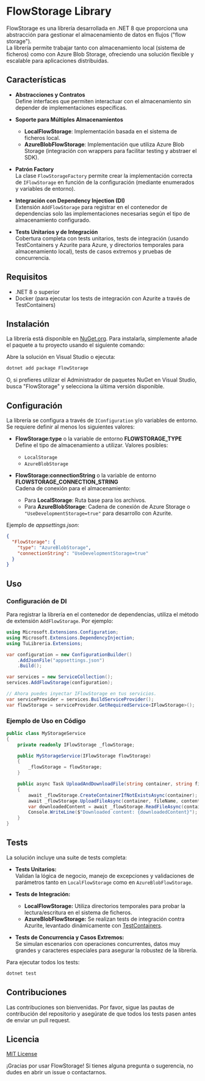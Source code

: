 # FlowStorage Library

FlowStorage es una librería desarrollada en .NET 8 que proporciona una abstracción para gestionar el almacenamiento de datos en flujos ("flow storage").  
La librería permite trabajar tanto con almacenamiento local (sistema de ficheros) como con Azure Blob Storage, ofreciendo una solución flexible y escalable para aplicaciones distribuidas.

## Características

- **Abstracciones y Contratos**  
  Define interfaces que permiten interactuar con el almacenamiento sin depender de implementaciones específicas.

- **Soporte para Múltiples Almacenamientos**  
  - **LocalFlowStorage**: Implementación basada en el sistema de ficheros local.  
  - **AzureBlobFlowStorage**: Implementación que utiliza Azure Blob Storage (integración con wrappers para facilitar testing y abstraer el SDK).

- **Patrón Factory**  
  La clase `FlowStorageFactory` permite crear la implementación correcta de `IFlowStorage` en función de la configuración (mediante enumerados y variables de entorno).

- **Integración con Dependency Injection (DI)**  
  Extensión `AddFlowStorage` para registrar en el contenedor de dependencias solo las implementaciones necesarias según el tipo de almacenamiento configurado.

- **Tests Unitarios y de Integración**  
  Cobertura completa con tests unitarios, tests de integración (usando TestContainers y Azurite para Azure, y directorios temporales para almacenamiento local), tests de casos extremos y pruebas de concurrencia.

## Requisitos

- .NET 8 o superior
- Docker (para ejecutar los tests de integración con Azurite a través de TestContainers)

## Instalación

La librería está disponible en [NuGet.org](https://www.nuget.org). Para instalarla, simplemente añade el paquete a tu proyecto usando el siguiente comando:

Abre la solución en Visual Studio o ejecuta:
   ```bash
   dotnet add package FlowStorage
   ```

O, si prefieres utilizar el Administrador de paquetes NuGet en Visual Studio, busca "FlowStorage" y selecciona la última versión disponible.

## Configuración

La librería se configura a través de `IConfiguration` y/o variables de entorno.  
Se requiere definir al menos los siguientes valores:

- **FlowStorage:type** o la variable de entorno **FLOWSTORAGE_TYPE**  
  Define el tipo de almacenamiento a utilizar. Valores posibles:
  - `LocalStorage`
  - `AzureBlobStorage`

- **FlowStorage:connectionString** o la variable de entorno **FLOWSTORAGE_CONNECTION_STRING**  
  Cadena de conexión para el almacenamiento:
  - Para **LocalStorage**: Ruta base para los archivos.
  - Para **AzureBlobStorage**: Cadena de conexión de Azure Storage o `"UseDevelopmentStorage=true"` para desarrollo con Azurite.

Ejemplo de *appsettings.json*:

```json
{
  "FlowStorage": {
    "type": "AzureBlobStorage",
    "connectionString": "UseDevelopmentStorage=true"
  }
}
```

## Uso

### Configuración de DI

Para registrar la librería en el contenedor de dependencias, utiliza el método de extensión `AddFlowStorage`. Por ejemplo:

```csharp
using Microsoft.Extensions.Configuration;
using Microsoft.Extensions.DependencyInjection;
using TuLibreria.Extensions;

var configuration = new ConfigurationBuilder()
    .AddJsonFile("appsettings.json")
    .Build();

var services = new ServiceCollection();
services.AddFlowStorage(configuration);

// Ahora puedes inyectar IFlowStorage en tus servicios.
var serviceProvider = services.BuildServiceProvider();
var flowStorage = serviceProvider.GetRequiredService<IFlowStorage>();
```

### Ejemplo de Uso en Código

```csharp
public class MyStorageService
{
    private readonly IFlowStorage _flowStorage;

    public MyStorageService(IFlowStorage flowStorage)
    {
        _flowStorage = flowStorage;
    }

    public async Task UploadAndDownloadFile(string container, string fileName, string content)
    {
        await _flowStorage.CreateContainerIfNotExistsAsync(container);
        await _flowStorage.UploadFileAsync(container, fileName, content);
        var downloadedContent = await _flowStorage.ReadFileAsync(container, fileName);
        Console.WriteLine($"Downloaded content: {downloadedContent}");
    }
}
```

## Tests

La solución incluye una suite de tests completa:

- **Tests Unitarios:**  
  Validan la lógica de negocio, manejo de excepciones y validaciones de parámetros tanto en `LocalFlowStorage` como en `AzureBlobFlowStorage`.

- **Tests de Integración:**  
  - **LocalFlowStorage:** Utiliza directorios temporales para probar la lectura/escritura en el sistema de ficheros.  
  - **AzureBlobFlowStorage:** Se realizan tests de integración contra Azurite, levantado dinámicamente con [TestContainers](https://testcontainers.org/).

- **Tests de Concurrencia y Casos Extremos:**  
  Se simulan escenarios con operaciones concurrentes, datos muy grandes y caracteres especiales para asegurar la robustez de la librería.

Para ejecutar todos los tests:

```bash
dotnet test
```

## Contribuciones

Las contribuciones son bienvenidas. Por favor, sigue las pautas de contribución del repositorio y asegúrate de que todos los tests pasen antes de enviar un pull request.

## Licencia

[MIT License](LICENSE)

¡Gracias por usar FlowStorage! Si tienes alguna pregunta o sugerencia, no dudes en abrir un issue o contactarnos.
